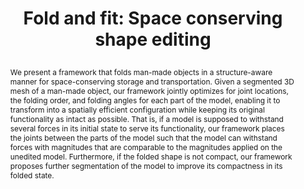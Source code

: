 ---
# this file is written in YAML http://docs.ansible.com/ansible/latest/YAMLSyntax.html
# all lines with a leading sharp are comments and will not be compiled
# longer blocks of text should start with a a leading > to escape all special characters

# URL handle for generated webpage
slug:       foldandfit

#specifies layout to be used for page generation (do not modify)
layout:     publication

#publication title
title:      >
 Fold and fit: Space conserving shape editing

#include in selected publications on front page (optional, delete line if not applicable)
display:	selected

#list all publication authors in correct order
authors:
 - Mohamed Ibrahim
 - Dong-Ming Yan 
 
#insert publication venue (displayed on publication page)
venue:      >
 Computers & Graphics (Special Issue on CAD/Graphics)

#insert short venue (displayed in box in publication list)
shortvenue: >
 Computers & Graphics 2017

#specify publication year
year:       2017

#insert abstract of publication
abstract:   >
 We present a framework that folds man-made objects in a structure-aware manner for space-conserving storage and transportation. Given a segmented 3D mesh of a man-made object, our framework jointly optimizes for joint locations, the folding order, and folding angles for each part of the model, enabling it to transform into a spatially efficient configuration while keeping its original functionality as intact as possible. That is, if a model is supposed to withstand several forces in its initial state to serve its functionality, our framework places the joints between the parts of the model such that the model can withstand forces with magnitudes that are comparable to the magnitudes applied on the unedited model. Furthermore, if the folded shape is not compact, our framework proposes further segmentation of the model to improve its compactness in its folded state.
 
#link to hi-res teaser image of publication (please make sure the image is wide, e.g. aspect ratio between 4:2 and 4:1) 
teaser:     './publications/2017_ibrahim_foldandfit.jpg'

#link to smaller thumbnail image of publication (please make sure the aspect ratio is 3:2, suggested size is 150x100px)
thumbnail:  './publications/2017_ibrahim_foldandfit_thumbnail.jpg'

#link to publication pdf (optional)
pdf:        './publications/2017_ibrahim_foldandfit.pdf'

#insert citation. please format citation by inserting <br> at line breaks, &nbsp;&nbsp; will insert a tab character to prettify the citation
#citation:   >
#  @article{IBRAHIM2017,<br>
# &nbsp;&nbsp;title = "Fold and fit: Space conserving shape editing",<br>
# &nbsp;&nbsp;journal = "Computers & Graphics",<br>
# &nbsp;&nbsp;year = "2017",<br>
# &nbsp;&nbsp;issn = "0097-8493",<br>
# &nbsp;&nbsp;doi = "https://doi.org/10.1016/j.cag.2017.08.002",<br>
# &nbsp;&nbsp;url = "http://www.sciencedirect.com/science/article/pii/S0097849317301310",<br>
# &nbsp;&nbsp;author = "Mohamed Ibrahim and Dong-Ming Yan",<br>
# &nbsp;&nbsp;keywords = "Folding, Shape editing, Segmentation, Functional feasibility"<br>
# }
  
#insert links to additional material for the publication (optional)
#links need a title, a URL and a type (this defines the link icon) which can be one of the following values: code, archive, files, slides or text (this is the default icon)
#links: 
# - title: ExampleCode
#   type:  code
#   url:   './publications/supplementary1.zip' 
# - title: ExampleSlides
#   type:  slides
#   url:   './publications/presentation.pptx' 
   
#don't forget the leading and trailing --- in a YAML file
---